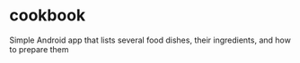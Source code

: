 # cookbook
Simple Android app that lists several food dishes, their ingredients, and how to prepare them
